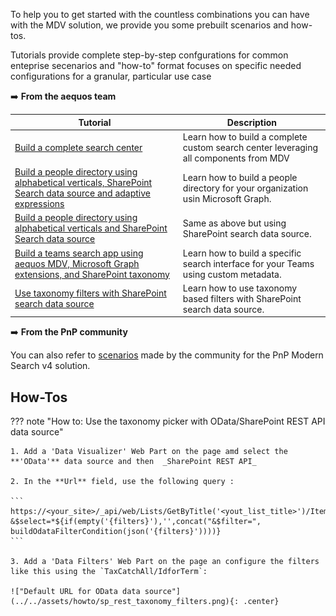 To help you to get started with the countless combinations you can have with the MDV solution, we provide you some prebuilt scenarios and how-tos. 

Tutorials provide complete step-by-step confgurations for common enteprise secenarios and "how-to" format focuses on specific needed configurations for a granular, particular use case

:arrow_right: **From the aequos team**

| Tutorial | Description |
| ---------------- | ------------------|
| [Build a complete search center](./build_complete_search_center.md) | Learn how to build a complete custom search center leveraging all components from MDV 
| [Build a people directory using alphabetical verticals, SharePoint Search data source and adaptive expressions](./build_people_directory_graph.md) | Learn how to build a people directory for your organization usin Microsoft Graph.
| [Build a people directory using alphabetical verticals and SharePoint Search data source](./build_people_directory_sharepoint_search.md) | Same as above but using SharePoint search data source.
| [Build a teams search app using aequos MDV, Microsoft Graph extensions, and SharePoint taxonomy](./build_teams_search_portal_using_taxonomy.md) | Learn how to build a specific search interface for your Teams using custom metadata.
| [Use taxonomy filters with SharePoint search data source](./static_taxonomy_filters_sharepoint_search.md) | Learn how to use taxonomy based filters with SharePoint search data source.

:arrow_right: **From the PnP community**

You can also refer to [scenarios](https://microsoft-search.github.io/pnp-modern-search/scenarios/) made by the community for the PnP Modern Search v4 solution.   

## How-Tos

??? note "How to: Use the taxonomy picker with OData/SharePoint REST API data source"

    1. Add a 'Data Visualizer' Web Part on the page amd select the **'OData'** data source and then  _SharePoint REST API_

    2. In the **Url** field, use the following query :

    ```
    https://<your_site>/_api/web/Lists/GetByTitle('<yout_list_title>')/Items?&$select=*${if(empty('{filters}'),'',concat("&$filter=", buildOdataFilterCondition(json('{filters}'))))}
    ```

    3. Add a 'Data Filters' Web Part on the page an configure the filters like this using the `TaxCatchAll/IdforTerm`:

    !["Default URL for OData data source"](../../assets/howto/sp_rest_taxonomy_filters.png){: .center}